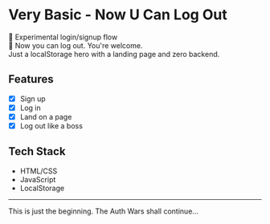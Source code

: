 # Very Basic - Now U Can Log Out

🧪 Experimental login/signup flow  
🚪 Now you can log out. You're welcome.  
Just a localStorage hero with a landing page and zero backend.

## Features

- [x] Sign up
- [x] Log in
- [x] Land on a page
- [x] Log out like a boss

## Tech Stack

- HTML/CSS
- JavaScript
- LocalStorage

---

This is just the beginning. The Auth Wars shall continue...
